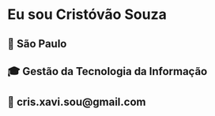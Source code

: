 <h1>Eu sou Cristóvão Souza</h1>
<h2>📍 São Paulo</h2>
<h2>🎓 Gestão da Tecnologia da Informação</h2>
<h2>📧 cris.xavi.sou@gmail.com</h2>
